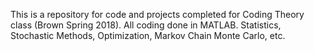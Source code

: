 This is a repository for code and projects completed for Coding Theory class (Brown Spring 2018). All coding done in MATLAB. Statistics, Stochastic Methods, Optimization, Markov Chain Monte Carlo, etc.
